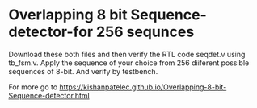 # Overlapping 8 bit Sequence-detector-for 256 sequnces
Download these both files and then verify the RTL code seqdet.v using tb_fsm.v.
Apply the sequence of your choice from 256 diiferent possible sequences of 8-bit.
And verify by testbench.

For more go to https://kishanpatelec.github.io/Overlapping-8-bit-Sequence-detector.html 
